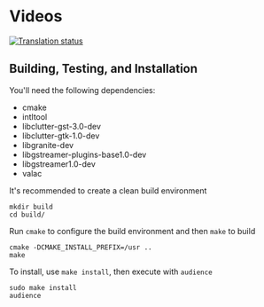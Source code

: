 # Videos
[![Translation status](https://l10n.elementary.io/widgets/videos/-/svg-badge.svg)](https://l10n.elementary.io/projects/videos/?utm_source=widget)

## Building, Testing, and Installation

You'll need the following dependencies:
* cmake
* intltool
* libclutter-gst-3.0-dev
* libclutter-gtk-1.0-dev
* libgranite-dev
* libgstreamer-plugins-base1.0-dev
* libgstreamer1.0-dev
* valac

It's recommended to create a clean build environment

    mkdir build
    cd build/
    
Run `cmake` to configure the build environment and then `make` to build

    cmake -DCMAKE_INSTALL_PREFIX=/usr ..
    make
    
To install, use `make install`, then execute with `audience`

    sudo make install
    audience
